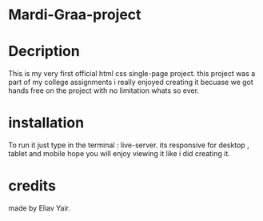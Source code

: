 # Mardi-Graa-project

# Decription 

This is my very first official html css single-page project.
this project was a part of my college assignments
i really enjoyed creating it becuase we got hands free on the project 
with no limitation whats so ever.


# installation

To run it just type in the terminal : live-server.
its responsive for desktop , tablet and mobile
hope you will enjoy viewing it like i did creating it.


# credits 
made by Eliav Yair.
